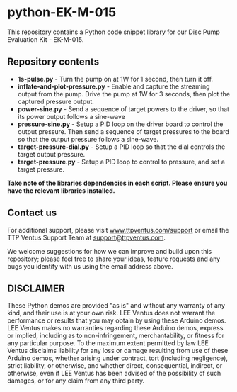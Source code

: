 # python-EK-M-015
This repository contains a Python code snippet library for our Disc Pump Evaluation Kit - EK-M-015.

## Repository contents
* **1s-pulse.py** - Turn the pump on at 1W for 1 second, then turn it off.
* **inflate-and-plot-pressure.py** - Enable and capture the streaming output from the pump. Drive the pump at 1W for 3 seconds, then plot the captured pressure output.
* **power-sine.py** - Send a sequence of target powers to the driver, so that its power output follows a sine-wave
* **pressure-sine.py** - Setup a PID loop on the driver board to control the output pressure. Then send a sequence of target pressures to the board so that the output pressure follows a sine-wave.
* **target-pressure-dial.py** - Setup a PID loop so that the dial controls the target output pressure.
* **target-pressure.py** - Setup a PID loop to control to pressure, and set a target pressure.

**Take note of the libraries dependencies in each script. Please ensure you have the relevant libraries installed.**

## Contact us

For additional support, please visit www.ttpventus.com/support or email the TTP Ventus Support Team at [support@ttpventus.com](mailto:support@ttpventus.com). 

We welcome suggestions for how we can improve and build upon this repository; please feel free to share your ideas, feature requests and any bugs you identify with us using the email address above. 

## DISCLAIMER 
These Python demos are provided "as is" and without any warranty of any kind, and their use is at your own risk. LEE Ventus does not warrant the performance or results that you may obtain by using these Arduino demos. LEE Ventus makes no warranties regarding these Arduino demos, express or implied, including as to non-infringement, merchantability, or fitness for any particular purpose. To the maximum extent permitted by law LEE Ventus disclaims liability for any loss or damage resulting from use of these Arduino demos, whether arising under contract, tort (including negligence), strict liability, or otherwise, and whether direct, consequential, indirect, or otherwise, even if LEE Ventus has been advised of the possibility of such damages, or for any claim from any third party.